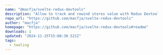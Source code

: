 ```yaml
---
name: "@macfja/svelte-redux-devtools"
description: "Allow to track and rewind stores value with Redux Devtools."
repo_url: "https://github.com/macfja/svelte-redux-devtools"
author: "macfja"
homepage: "https://github.com/macfja/svelte-redux-devtools#readme"
downloads: 1
updated: "2024-11-25T15:08:30.521Z"
tags: 
  - tooling
---
```

